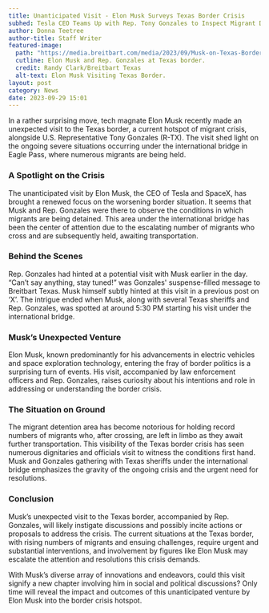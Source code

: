 ```yaml
---
title: Unanticipated Visit - Elon Musk Surveys Texas Border Crisis
subhed: Tesla CEO Teams Up with Rep. Tony Gonzales to Inspect Migrant Detention Area Amid Surging Crisis
author: Donna Teetree
author-title: Staff Writer
featured-image: 
  path: "https://media.breitbart.com/media/2023/09/Musk-on-Texas-Border-640x480.jpg"
  cutline: Elon Musk and Rep. Gonzales at Texas border.
  credit: Randy Clark/Breitbart Texas
  alt-text: Elon Musk Visiting Texas Border.
layout: post
category: News
date: 2023-09-29 15:01
---
```


In a rather surprising move, tech magnate Elon Musk recently made an unexpected visit to the Texas border, a current hotspot of migrant crisis, alongside U.S. Representative Tony Gonzales (R-TX). The visit shed light on the ongoing severe situations occurring under the international bridge in Eagle Pass, where numerous migrants are being held. 

### A Spotlight on the Crisis
The unanticipated visit by Elon Musk, the CEO of Tesla and SpaceX, has brought a renewed focus on the worsening border situation. It seems that Musk and Rep. Gonzales were there to observe the conditions in which migrants are being detained. This area under the international bridge has been the center of attention due to the escalating number of migrants who cross and are subsequently held, awaiting transportation.

### Behind the Scenes
Rep. Gonzales had hinted at a potential visit with Musk earlier in the day. “Can’t say anything, stay tuned!” was Gonzales' suspense-filled message to Breitbart Texas. Musk himself subtly hinted at this visit in a previous post on ‘X’. The intrigue ended when Musk, along with several Texas sheriffs and Rep. Gonzales, was spotted at around 5:30 PM starting his visit under the international bridge.

### Musk’s Unexpected Venture
Elon Musk, known predominantly for his advancements in electric vehicles and space exploration technology, entering the fray of border politics is a surprising turn of events. His visit, accompanied by law enforcement officers and Rep. Gonzales, raises curiosity about his intentions and role in addressing or understanding the border crisis. 

### The Situation on Ground
The migrant detention area has become notorious for holding record numbers of migrants who, after crossing, are left in limbo as they await further transportation. This visibility of the Texas border crisis has seen numerous dignitaries and officials visit to witness the conditions first hand. Musk and Gonzales gathering with Texas sheriffs under the international bridge emphasizes the gravity of the ongoing crisis and the urgent need for resolutions.

### Conclusion
Musk’s unexpected visit to the Texas border, accompanied by Rep. Gonzales, will likely instigate discussions and possibly incite actions or proposals to address the crisis. The current situations at the Texas border, with rising numbers of migrants and ensuing challenges, require urgent and substantial interventions, and involvement by figures like Elon Musk may escalate the attention and resolutions this crisis demands.

With Musk’s diverse array of innovations and endeavors, could this visit signify a new chapter involving him in social and political discussions? Only time will reveal the impact and outcomes of this unanticipated venture by Elon Musk into the border crisis hotspot.
